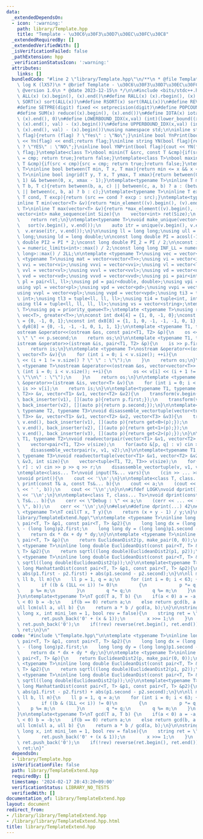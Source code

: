 ```yaml
---
data:
  _extendedDependsOn:
  - icon: ':warning:'
    path: library/Template.hpp
    title: "Template - \u30C6\u30F3\u30D7\u30EC\u30FC\u30C8"
  _extendedRequiredBy: []
  _extendedVerifiedWith: []
  _isVerificationFailed: false
  _pathExtension: hpp
  _verificationStatusIcon: ':warning:'
  attributes:
    links: []
  bundledCode: "#line 2 \"library/Template.hpp\"\n/**\n * @file Template.hpp\n * @author\
    \ log K (lX57)\n * @brief Template - \u30C6\u30F3\u30D7\u30EC\u30FC\u30C8\n *\
    \ @version 1.6\n * @date 2023-12-15\n */\n\n#include <bits/stdc++.h>\n#define\
    \ ALL(x) (x).begin(), (x).end()\n#define RALL(x) (x).rbegin(), (x).rend()\n#define\
    \ SORT(x) sort(ALL(x))\n#define RSORT(x) sort(RALL(x))\n#define REVERSE(x) reverse(ALL(x))\n\
    #define SETPRE(digit) fixed << setprecision(digit)\n#define POPCOUNT(x) __builtin_popcount(x)\n\
    #define SUM(x) reduce((x).begin(), (x).end())\n#define IOTA(x) iota((x).begin(),\
    \ (x).end(), 0)\n#define LOWERBOUND_IDX(x,val) (int)(lower_bound((x).begin(),\
    \ (x).end(), val) - (x).begin())\n#define UPPERBOUND_IDX(x,val) (int)(upper_bound((x).begin(),\
    \ (x).end(), val) - (x).begin())\nusing namespace std;\n\ninline string Yn(bool\
    \ flag){return (flag) ? \"Yes\" : \"No\";}\ninline bool YnPrint(bool flag){cout\
    \ << Yn(flag) << endl;return flag;}\ninline string YN(bool flag){return (flag)\
    \ ? \"YES\" : \"NO\";}\ninline bool YNPrint(bool flag){cout << YN(flag) << endl;return\
    \ flag;}\ntemplate<class T>\nbool minin(T &src, const T &cmp){if(src > cmp){src\
    \ = cmp; return true;}return false;}\ntemplate<class T>\nbool maxin(T &src, const\
    \ T &cmp){if(src < cmp){src = cmp; return true;}return false;}\ntemplate<typename\
    \ T>\ninline bool between(T min, T x, T max){return min <= x && x <= max;}\ntemplate<typename\
    \ T>\ninline bool ingrid(T y, T x, T ymax, T xmax){return between(0, y, ymax -\
    \ 1) && between(0, x, xmax - 1);}\ntemplate<typename T>\ninline T median(T a,\
    \ T b, T c){return between(b, a, c) || between(c, a, b) ? a : (between(a, b, c)\
    \ || between(c, b, a) ? b : c);}\ntemplate<typename T>\ninline T except(T src,\
    \ T cond, T excp){return (src == cond ? excp : src);}\ntemplate<typename T>\n\
    inline T min(vector<T> &v){return *min_element((v).begin(), (v).end());}\ntemplate<typename\
    \ T>\ninline T max(vector<T> &v){return *max_element((v).begin(), (v).end());}\n\
    vector<int> make_sequence(int Size){\n    vector<int> ret(Size);\n    IOTA(ret);\n\
    \    return ret;\n}\ntemplate<typename T>\nvoid make_unique(vector<T> &v){\n \
    \   sort(v.begin(), v.end());\n    auto itr = unique(v.begin(), v.end());\n  \
    \  v.erase(itr, v.end());\n}\n\nusing ll = long long;\nusing ull = unsigned long\
    \ long;\nusing ld = long double;\n\nconst long double PI = acosl(-1);\nconst long\
    \ double PI2 = PI * 2;\nconst long double PI_2 = PI / 2;\n\nconst int INF_INT\
    \ = numeric_limits<int>::max() / 2;\nconst long long INF_LL = numeric_limits<long\
    \ long>::max() / 2LL;\n\ntemplate <typename T>\nusing vec = vector<T>;\ntemplate\
    \ <typename T>\nusing mat = vector<vector<T>>;\nusing vi = vector<int>;\nusing\
    \ vvi = vector<vi>;\nusing vvvi = vector<vvi>;\nusing vl = vector<ll>;\nusing\
    \ vvl = vector<vl>;\nusing vvvl = vector<vvl>;\nusing vd = vector<double>;\nusing\
    \ vvd = vector<vd>;\nusing vvvd = vector<vvd>;\nusing pi = pair<int, int>;\nusing\
    \ pl = pair<ll, ll>;\nusing pd = pair<double, double>;\nusing vpi = vector<pi>;\n\
    using vpl = vector<pl>;\nusing vpd = vector<pd>;\nusing vvpi = vector<vpi>;\n\
    using vvpl = vector<vpl>;\nusing vvpd = vector<vpd>;\nusing ti3 = tuple<int, int,\
    \ int>;\nusing tl3 = tuple<ll, ll, ll>;\nusing ti4 = tuple<int, int, int, int>;\n\
    using tl4 = tuple<ll, ll, ll, ll>;\nusing vs = vector<string>;\ntemplate <typename\
    \ T>\nusing pq = priority_queue<T>;\ntemplate <typename T>\nusing rpq = priority_queue<T,\
    \ vec<T>, greater<T>>;\n\nconst int dx4[4] = {1, 0, -1, 0};\nconst int dy4[4]\
    \ = {0, -1, 0, 1};\nconst int dx8[8] = {1, 1, 0, -1, -1, -1, 0, 1};\nconst int\
    \ dy8[8] = {0, -1, -1, -1, 0, 1, 1, 1};\n\ntemplate <typename T1, typename T2>\n\
    ostream &operator<<(ostream &os, const pair<T1, T2> &p){\n    os << p.first <<\
    \ \" \" << p.second;\n    return os;\n}\n\ntemplate <typename T1, typename T2>\n\
    istream &operator>>(istream &is, pair<T1, T2> &p){\n    is >> p.first >> p.second;\n\
    \    return is;\n}\n\ntemplate <typename T>\nostream &operator<<(ostream &os,\
    \ vector<T> &v){\n    for (int i = 0; i < v.size(); ++i){\n        os << v[i]\
    \ << (i + 1 != v.size() ? \" \" : \"\");\n    }\n    return os;\n}\n\ntemplate\
    \ <typename T>\nostream &operator<<(ostream &os, vector<vector<T>> &v){\n    for\
    \ (int i = 0; i < v.size(); ++i){\n        os << v[i] << (i + 1 != v.size() ?\
    \ \"\\n\" : \"\");\n    }\n    return os;\n}\n\ntemplate <typename T>\nistream\
    \ &operator>>(istream &is, vector<T> &v){\n    for (int i = 0; i < v.size(); ++i)\
    \ is >> v[i];\n    return is;\n}\n\ntemplate<typename T1, typename T2>\nvoid disassemble_vectorpair(vector<pair<T1,\
    \ T2>> &v, vector<T1> &v1, vector<T2> &v2){\n    transform(v.begin(), v.end(),\
    \ back_inserter(v1), [](auto p){return p.first;});\n    transform(v.begin(), v.end(),\
    \ back_inserter(v2), [](auto p){return p.second;});\n}\n\ntemplate<typename T1,\
    \ typename T2, typename T3>\nvoid disassemble_vectortuple(vector<tuple<T1, T2,\
    \ T3>> &v, vector<T1> &v1, vector<T2> &v2, vector<T3> &v3){\n    transform(v.begin(),\
    \ v.end(), back_inserter(v1), [](auto p){return get<0>(p);});\n    transform(v.begin(),\
    \ v.end(), back_inserter(v2), [](auto p){return get<1>(p);});\n    transform(v.begin(),\
    \ v.end(), back_inserter(v3), [](auto p){return get<2>(p);});\n}\n\ntemplate<typename\
    \ T1, typename T2>\nvoid readvectorpair(vector<T1> &v1, vector<T2> &v2, int size){\n\
    \    vector<pair<T1, T2>> v(size);\n    for(auto &[p, q] : v) cin >> p >> q;\n\
    \    disassemble_vectorpair(v, v1, v2);\n}\n\ntemplate<typename T1, typename T2,\
    \ typename T3>\nvoid readvectortuple(vector<T1> &v1, vector<T2> &v2, vector<T3>\
    \ &v3, int size){\n    vector<tuple<T1, T2, T3>> v(size);\n    for(auto &[p, q,\
    \ r] : v) cin >> p >> q >> r;\n    disassemble_vectortuple(v, v1, v2, v3);\n}\n\
    \ntemplate<class... T>\nvoid input(T&... vars){\n    (cin >> ... >> vars);\n}\n\
    \nvoid print(){\n    cout << '\\n';\n}\n\ntemplate<class T, class... Ts>\nvoid\
    \ print(const T& a, const Ts&... b){\n    cout << a;\n    (cout << ... << (cout\
    \ << ' ', b));\n    cout << '\\n';\n}\n\n#ifdef LOGK\nvoid dprint(){\n    cerr\
    \ << '\\n';\n}\n\ntemplate<class T, class... Ts>\nvoid dprint(const T& a, const\
    \ Ts&... b){\n    cerr << \"Debug : \" << a;\n    (cerr << ... << (cerr << \"\
    \ \", b));\n    cerr << '\\n';\n}\n#else\n#define dprint(...) 42\n#endif\n\ntemplate\
    \ <typename T>\nT ceil(T x, T y){\n    return (x + y - 1) / y;\n}\n#line 2 \"\
    library/TemplateExtend.hpp\"\n\ntemplate <typename T>\ninline long long EuclideanDist2(const\
    \ pair<T, T> &p1, const pair<T, T> &p2){\n    long long dx = (long long)p1.first\
    \ - (long long)p2.first;\n    long long dy = (long long)p1.second - (long long)p2.second;\n\
    \    return dx * dx + dy * dy;\n}\n\ntemplate <typename T>\ninline long long EuclideanDist2(const\
    \ pair<T, T> &p){\n    return EuclideanDist2(p, make_pair(0, 0));\n}\n\ntemplate\
    \ <typename T>\ninline long double EuclideanDist(const pair<T, T> &p1, const pair<T,\
    \ T> &p2){\n    return sqrtl((long double)EuclideanDist2(p1, p2));\n}\n\ntemplate\
    \ <typename T>\ninline long double EuclideanDist(const pair<T, T> &p){\n    return\
    \ sqrtl((long double)EuclideanDist2(p));\n}\n\ntemplate<typename T>\ninline long\
    \ long ManhattanDist(const pair<T, T> &p1, const pair<T, T> &p2){\n    return\
    \ abs(p1.first - p2.first) + abs(p1.second - p2.second);\n}\n\nll modpow(ll a,\
    \ ll b, ll m){\n    ll p = 1, q = a;\n    for (int i = 0; i < 63; ++i)\n    {\n\
    \        if ((b & (1LL << i)) != 0)\n        {\n            p *= q;\n        \
    \    p %= m;\n        }\n        q *= q;\n        q %= m;\n    }\n    return p;\n\
    }\n\ntemplate<typename T>\nT gcd(T a, T b) {\n    if(a < 0) a = -a;\n    if(b\
    \ < 0) b = -b;\n    if(b == 0) return a;\n    else return gcd(b, a % b);\n}\n\n\
    ull lcm(ull a, ull b) {\n    return a * b / gcd(a, b);\n}\n\nstring bitseq(long\
    \ long x, int mini_len = 1, bool rev = false){\n    string ret = \"\";\n    while(x){\n\
    \        ret.push_back('0' + (x & 1));\n        x >>= 1;\n    }\n    while(ret.size()<mini_len)\
    \ ret.push_back('0');\n    if(!rev) reverse(ret.begin(), ret.end());\n    return\
    \ ret;\n}\n"
  code: "#include \"Template.hpp\"\n\ntemplate <typename T>\ninline long long EuclideanDist2(const\
    \ pair<T, T> &p1, const pair<T, T> &p2){\n    long long dx = (long long)p1.first\
    \ - (long long)p2.first;\n    long long dy = (long long)p1.second - (long long)p2.second;\n\
    \    return dx * dx + dy * dy;\n}\n\ntemplate <typename T>\ninline long long EuclideanDist2(const\
    \ pair<T, T> &p){\n    return EuclideanDist2(p, make_pair(0, 0));\n}\n\ntemplate\
    \ <typename T>\ninline long double EuclideanDist(const pair<T, T> &p1, const pair<T,\
    \ T> &p2){\n    return sqrtl((long double)EuclideanDist2(p1, p2));\n}\n\ntemplate\
    \ <typename T>\ninline long double EuclideanDist(const pair<T, T> &p){\n    return\
    \ sqrtl((long double)EuclideanDist2(p));\n}\n\ntemplate<typename T>\ninline long\
    \ long ManhattanDist(const pair<T, T> &p1, const pair<T, T> &p2){\n    return\
    \ abs(p1.first - p2.first) + abs(p1.second - p2.second);\n}\n\nll modpow(ll a,\
    \ ll b, ll m){\n    ll p = 1, q = a;\n    for (int i = 0; i < 63; ++i)\n    {\n\
    \        if ((b & (1LL << i)) != 0)\n        {\n            p *= q;\n        \
    \    p %= m;\n        }\n        q *= q;\n        q %= m;\n    }\n    return p;\n\
    }\n\ntemplate<typename T>\nT gcd(T a, T b) {\n    if(a < 0) a = -a;\n    if(b\
    \ < 0) b = -b;\n    if(b == 0) return a;\n    else return gcd(b, a % b);\n}\n\n\
    ull lcm(ull a, ull b) {\n    return a * b / gcd(a, b);\n}\n\nstring bitseq(long\
    \ long x, int mini_len = 1, bool rev = false){\n    string ret = \"\";\n    while(x){\n\
    \        ret.push_back('0' + (x & 1));\n        x >>= 1;\n    }\n    while(ret.size()<mini_len)\
    \ ret.push_back('0');\n    if(!rev) reverse(ret.begin(), ret.end());\n    return\
    \ ret;\n}"
  dependsOn:
  - library/Template.hpp
  isVerificationFile: false
  path: library/TemplateExtend.hpp
  requiredBy: []
  timestamp: '2024-02-17 20:43:20+09:00'
  verificationStatus: LIBRARY_NO_TESTS
  verifiedWith: []
documentation_of: library/TemplateExtend.hpp
layout: document
redirect_from:
- /library/library/TemplateExtend.hpp
- /library/library/TemplateExtend.hpp.html
title: library/TemplateExtend.hpp
---
```

